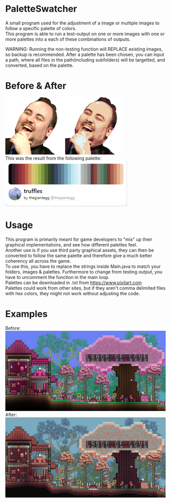 # PaletteSwatcher
 
A small program used for the adjustment of a image or multiple images to follow a specific palette of colors.\
This program is able to run a test-output on one or more images with one or more palettes into a each of these combinations of outputs.

WARNING: Running the non-testing function will REPLACE existing images, so backup is recommended.
After a palette has been chosen, you can input a path, where all files in the path(including subfolders) will be targetted, and converted, based on the palette.
# Before & After
![Alt text](./lul.png "LUL Before")
![Alt text](./lul_truffles_color_palette.png "LUL After")
\
This was the result from the following palette:
\
![Alt text](./truffles_palette.png "Truffles Palette")

# Usage
This program is primarily meant for game developers to "mix" up their graphical implementations, and see how different palettes feel.\
Another use is if you use third party graphical assets, they can then be converted to follow the same palette and therefore give a much better coherency all across the game.\
To use this, you have to replace the strings inside Main.java to match your folders, images & palettes. Furthermore to change from testing output, you have to uncomment the function in the main loop.\
Palettes can be downloaded in .txt from https://www.pixilart.com \
Palettes could work from other sites, but if they aren't comma delimited files with hex colors, they might not work without adjusting the code.

# Examples
Before:\
![Alt text](./terraria.png "Terraria")\
After:\
![Alt text](./terraria_truffles_color_palette.png "Terraria w/ Truffles")